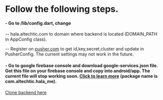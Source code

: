 # Follow the following steps.
#### - Go to /lib/config.dart, change

  -- hala.altechtic.com to domain where backend is located (DOMAIN_PATH in AppConfig class).

  -- Register on [pusher.com](https://pusher.com) to get id,key,secret,cluster and update in PusherConfig. The current settings may not work in the future.

#### - Go to google firebase console and download google-services.json file. Get this file on your firebase console and copy into android/app. The current file will stop working soon. [Click to learn more](http://alphatech.technology/Howto-Entry-srk/Google-Services-Json-bek/) (package name is com.altechtic.hala_me).

[Clone backend here](https://github.com/fixer112/hala_me)
